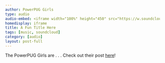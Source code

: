 ```yaml
---
author: PowerPUG Girls
type: audio
audio-embed: <iframe width="100%" height="450" src="https://w.soundcloud.com/player/?url=https%3A//api.soundcloud.com/tracks/610075542&color=%23ff5500&auto_play=false&hide_related=false&show_comments=true&show_user=true&show_reposts=false&show_teaser=true&visual=true"></iframe>
homedisplay: iframe
title: A Fun Title Here
tags: [music, soundcloud]
category: [audio]
layout: post-full
---
```


The PowerPUG Girls are . . . Check out their post <a href="https://stat231-f20.github.io/Blog-Power-PUG-Girls/" target="blank">here</a>!
